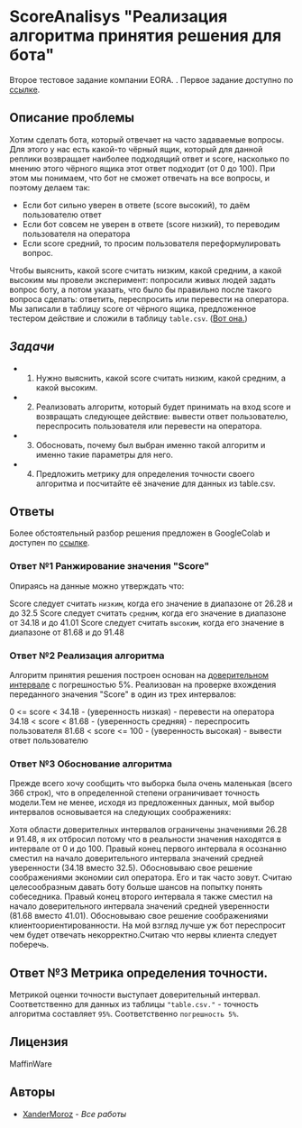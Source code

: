 # ScoreAnalisys "Реализация алгоритма принятия решения для бота"

Второе тестовое задание компании EORA. . Первое задание доступно по [ссылке](https://github.com/XanderMoroz/EORA_APIBot).

## **Описание проблемы**

Хотим сделать бота, который отвечает на часто задаваемые вопросы. Для этого у нас
есть какой-то чёрный ящик, который для данной реплики возвращает наиболее
подходящий ответ и score, насколько по мнению этого чёрного ящика этот ответ
подходит (от 0 до 100). При этом мы понимаем, что бот не сможет отвечать на все
вопросы, и поэтому делаем так:

- Если бот сильно уверен в ответе (score высокий), то даём пользователю ответ
- Если бот совсем не уверен в ответе (score низкий), то переводим пользователя
на оператора
- Если score средний, то просим пользователя переформулировать вопрос.

Чтобы выяснить, какой score считать низким, какой средним, а какой высоким мы
провели эксперимент: попросили живых людей задать вопрос боту, а потом указать,
что было бы правильно после такого вопроса сделать: ответить, переспросить или
перевести на оператора. Мы записали в таблицу score от чёрного ящика,
предложенное тестером действие и сложили в таблицу `table.csv`.  ([Вот она.](https://github.com/XanderMoroz/ScoreAnalisys/blob/master/table.csv))

## *Задачи*
 
- 1) Нужно выяснить, какой score считать низким, какой средним, а какой высоким.
- 2) Реализовать алгоритм, который будет принимать на вход score и возвращать
следующее действие: вывести ответ пользователю, переспросить пользователя или
перевести на оператора. 
- 3) Обосновать, почему был выбран именно такой алгоритм и
именно такие параметры для него.
- 4) Предложить метрику для определения точности своего алгоритма и посчитайте её
значение для данных из table.csv.

## **Ответы**

Более обстоятельный разбор решения предложен в GoogleColab и доступен по [ссылке](https://colab.research.google.com/drive/1L80yR6mViPKH5sRVPm9HaRkVJZ_D5r2I?usp=share_link).

### Ответ №1 Ранжирование значения "Score"
Опираясь на данные можно утверждать что:

Score следует считать `низким`, когда его значение в диапазоне от 26.28 и до 32.5
Score следует считать `средним`, когда его значение в диапазоне от 34.18 и до 41.01
Score следует считать `высоким`, когда его значение в диапазоне от 81.68 и до 91.48
 
### Ответ №2 Реализация алгоритма

Алгоритм принятия решения построен основан на [доверительном интервале](https://ru.wikipedia.org/wiki/Доверительный_интервал) с погрешностью 5%. Реализован на проверке вхождения переданного значения "Score" в один из трех интервалов:

0 <= score < 34.18 - (уверенность низкая) - перевести на оператора
34.18 < score < 81.68 - (уверенность средняя) - переспросить пользователя
81.68 < score <= 100 - (уверенность высокая) - вывести ответ пользователю

### Ответ №3 Обоснование алгоритма

Прежде всего хочу сообщить что выборка была очень маленькая (всего 366 строк), что в определенной степени ограничивает точность модели.Тем не менее, исходя из предложенных данных, мой выбор интервалов основывается на следующих соображениях:

Хотя области доверителных интервалов ограничены значениями 26.28 и 91.48, я их отбросил потому что в реальности значения находятся в интервале от 0 и до 100.
Правый конец первого интервала я осознанно сместил на начало доверительного интервала значений средней уверенности (34.18 вместо 32.5). Обосновываю свое решение соображениями экономии сил оператора. Его и так часто зовут. Считаю целесообразным давать боту больше шансов на попытку понять собеседника.
Правый конец второго интервала я также сместил на начало доверительного интервала значений средней уверенности (81.68 вместо 41.01). Обосновываю свое решение соображениями клиентоориентированности. На мой взгляд лучше уж бот переспросит чем будет отвечать некорректно.Считаю что нервы клиента следует поберечь.

## Ответ №3 Метрика определения точности.

Метрикой оценки точности выступает доверительный интервал. Соответственно для данных из таблицы `"table.csv."` - точность алгоритма составляет `95%`. Соответственно `погрешность 5%`.






## Лицензия

MaffinWare

## Авторы

* [XanderMoroz](https://https://github.com/XanderMoroz/) - *Все работы*

